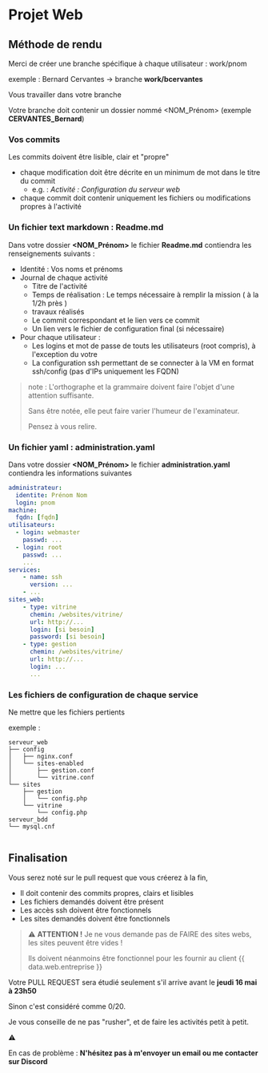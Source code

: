 # Projet Web

## Méthode de rendu

Merci de créer une branche spécifique à chaque utilisateur : work/pnom

exemple : Bernard Cervantes -> branche **work/bcervantes**

Vous travailler dans votre branche

Votre branche doit contenir un dossier nommé <NOM_Prénom> (exemple **CERVANTES_Bernard**)

### Vos commits

Les commits doivent être lisible, clair et "propre"

- chaque modification doit être décrite en un minimum de mot dans le titre du commit
    - e.g. : *Activité : Configuration du serveur web*
- chaque commit doit contenir uniquement les fichiers ou modifications propres à l'activité

### Un fichier text markdown : **Readme.md**

Dans votre dossier **<NOM_Prénom>** le fichier **Readme.md** contiendra les renseignements suivants :

- Identité : Vos noms et prénoms
- Journal de chaque activité
    - Titre de l'activité
    - Temps de réalisation : Le temps nécessaire à remplir la mission ( à la 1/2h près )
    - travaux réalisés
    - Le commit correspondant et le lien vers ce commit
    - Un lien vers le fichier de configuration final (si nécessaire)
- Pour chaque utilisateur : 
    - Les logins et mot de passe de touts les utilisateurs (root compris), à l'exception du votre
    - La configuration ssh permettant de se connecter à la VM en format ssh/config (pas d'IPs uniquement les FQDN)

> note : L'orthographe et la grammaire doivent faire l'objet d'une attention suffisante.
>
> Sans être notée, elle peut faire varier l'humeur de l'examinateur. 
>
> Pensez à vous relire.

### Un fichier yaml : **administration.yaml**

Dans votre dossier **<NOM_Prénom>** le fichier **administration.yaml** contiendra les informations suivantes

```yaml
administrateur: 
  identite: Prénom Nom
  login: pnom
machine:
  fqdn: [fqdn]
utilisateurs:
  - login: webmaster
    passwd: ...
  - login: root
    passwd: ...
    ...
services:
    - name: ssh
      version: ...
    - ...
sites_web:
    - type: vitrine
      chemin: /websites/vitrine/
      url: http://...
      login: [si besoin]
      password: [si besoin]
    - type: gestion
      chemin: /websites/vitrine/
      url: http://...
      login: ...
      ...

```

### Les fichiers de configuration de chaque service

Ne mettre que les fichiers pertients

exemple : 

```
serveur_web
├── config
│   ├── nginx.conf
│   └── sites-enabled
│       ├── gestion.conf
│       └── vitrine.conf
└── sites
    ├── gestion
    │   └── config.php
    └── vitrine
        └── config.php
serveur_bdd
└── mysql.cnf


```

## Finalisation

Vous serez noté sur le pull request que vous créerez à la fin,

- Il doit contenir des commits propres, clairs et lisibles
- Les fichiers demandés doivent être présent
- Les accès ssh doivent être fonctionnels
- Les sites demandés doivent être fonctionnels

> :warning: **ATTENTION !** Je ne vous demande pas de FAIRE des sites webs, les sites peuvent être vides ! 
>  
> Ils doivent néanmoins être fonctionnel pour les fournir au client {{ data.web.entreprise }}


Votre PULL REQUEST sera étudié seulement s'il arrive avant le **jeudi 16 mai à 23h50**

Sinon c'est considéré comme 0/20.

Je vous conseille de ne pas "rusher", et de faire les activités petit à petit.

:warning:

En cas de problème : **N'hésitez pas à m'envoyer un email ou me contacter sur Discord**
